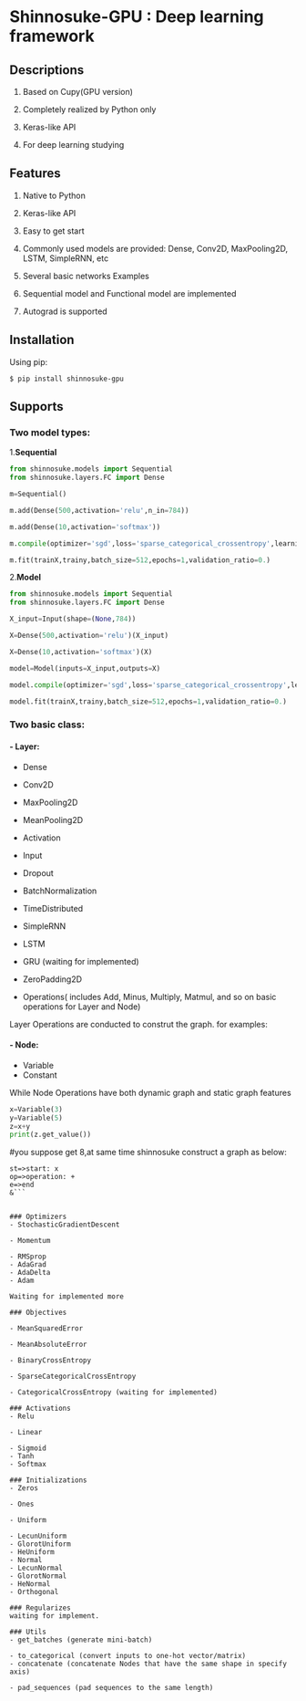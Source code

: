 # Shinnosuke-GPU : Deep learning framework
## Descriptions
1. Based on Cupy(GPU version)

2. Completely realized by Python only
3. Keras-like API
4. For deep learning studying

## Features
1. Native to Python

2. Keras-like API
3. Easy to get start
4. Commonly used models are provided: Dense, Conv2D, MaxPooling2D, LSTM, SimpleRNN, etc
5. Several basic networks Examples
6. Sequential model and Functional model are implemented
7. Autograd is supported 

## Installation
Using pip:

`$ pip install shinnosuke-gpu`

## Supports

### Two model types:
1.**Sequential**

```python
from shinnosuke.models import Sequential
from shinnosuke.layers.FC import Dense

m=Sequential()

m.add(Dense(500,activation='relu',n_in=784))

m.add(Dense(10,activation='softmax'))

m.compile(optimizer='sgd',loss='sparse_categorical_crossentropy',learning_rate=0.1)

m.fit(trainX,trainy,batch_size=512,epochs=1,validation_ratio=0.)

```
2.**Model**
```python
from shinnosuke.models import Sequential
from shinnosuke.layers.FC import Dense

X_input=Input(shape=(None,784))

X=Dense(500,activation='relu')(X_input)

X=Dense(10,activation='softmax')(X)

model=Model(inputs=X_input,outputs=X)

model.compile(optimizer='sgd',loss='sparse_categorical_crossentropy',learning_rate=0.1)

model.fit(trainX,trainy,batch_size=512,epochs=1,validation_ratio=0.)
```
### Two basic class:
#### - Layer:

- Dense

- Conv2D

- MaxPooling2D
- MeanPooling2D
- Activation
- Input
- Dropout
- BatchNormalization
- TimeDistributed
- SimpleRNN
- LSTM
- GRU (waiting for implemented)
- ZeroPadding2D
- Operations( includes Add, Minus, Multiply, Matmul, and so on basic operations for Layer and Node)

Layer Operations are conducted to construt the graph.
for examples:


#### - Node:

- Variable
- Constant

While Node Operations have both dynamic graph and static graph features
```python
x=Variable(3)
y=Variable(5)
z=x+y
print(z.get_value())
```
#you suppose get 8,at same time shinnosuke construct a graph as below:
```flow
st=>start: x
op=>operation: +
e=>end
&```


### Optimizers
- StochasticGradientDescent

- Momentum

- RMSprop
- AdaGrad
- AdaDelta
- Adam

Waiting for implemented more

### Objectives

- MeanSquaredError

- MeanAbsoluteError

- BinaryCrossEntropy

- SparseCategoricalCrossEntropy

- CategoricalCrossEntropy (waiting for implemented)

### Activations
- Relu

- Linear

- Sigmoid
- Tanh
- Softmax

### Initializations
- Zeros

- Ones

- Uniform

- LecunUniform
- GlorotUniform
- HeUniform
- Normal
- LecunNormal
- GlorotNormal
- HeNormal
- Orthogonal

### Regularizes
waiting for implement.

### Utils
- get_batches (generate mini-batch)

- to_categorical (convert inputs to one-hot vector/matrix)
- concatenate (concatenate Nodes that have the same shape in specify axis)

- pad_sequences (pad sequences to the same length)






